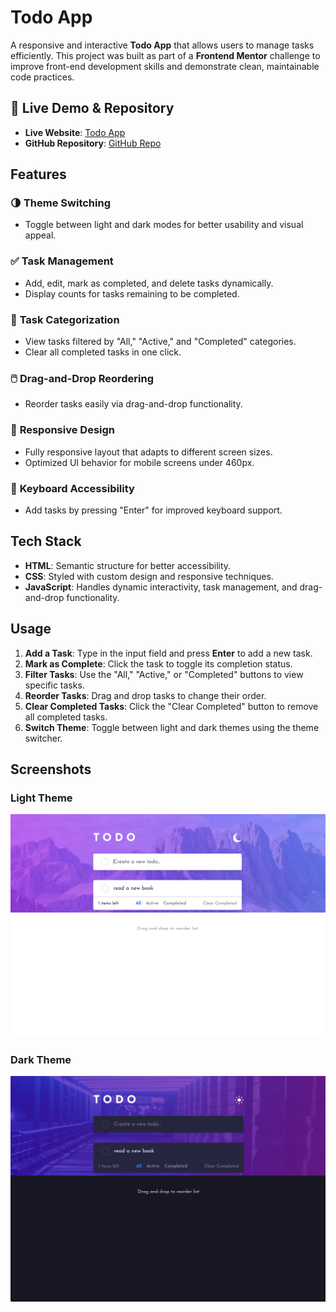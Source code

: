 # Todo App  

A responsive and interactive **Todo App** that allows users to manage tasks efficiently. This project was built as part of a **Frontend Mentor** challenge to improve front-end development skills and demonstrate clean, maintainable code practices.  

## 🔗 Live Demo & Repository  

- **Live Website**: [Todo App](https://todo-asl.netlify.app/) 
- **GitHub Repository**: [GitHub Repo](https://github.com/Mouadasel/To-Do-App/)

## Features  

### 🌗 **Theme Switching**  
- Toggle between light and dark modes for better usability and visual appeal.  

### ✅ **Task Management**  
- Add, edit, mark as completed, and delete tasks dynamically.  
- Display counts for tasks remaining to be completed.  

### 📂 **Task Categorization**  
- View tasks filtered by "All," "Active," and "Completed" categories.  
- Clear all completed tasks in one click.  

### 🖱️ **Drag-and-Drop Reordering**  
- Reorder tasks easily via drag-and-drop functionality.  

### 📱 **Responsive Design**  
- Fully responsive layout that adapts to different screen sizes.  
- Optimized UI behavior for mobile screens under 460px.  

### 🎹 **Keyboard Accessibility**  
- Add tasks by pressing "Enter" for improved keyboard support.  

## Tech Stack  

- **HTML**: Semantic structure for better accessibility.  
- **CSS**: Styled with custom design and responsive techniques.  
- **JavaScript**: Handles dynamic interactivity, task management, and drag-and-drop functionality.  

## Usage  

1. **Add a Task**: Type in the input field and press **Enter** to add a new task.  
2. **Mark as Complete**: Click the task to toggle its completion status.  
3. **Filter Tasks**: Use the "All," "Active," or "Completed" buttons to view specific tasks.  
4. **Reorder Tasks**: Drag and drop tasks to change their order.  
5. **Clear Completed Tasks**: Click the "Clear Completed" button to remove all completed tasks.  
6. **Switch Theme**: Toggle between light and dark themes using the theme switcher.  

## Screenshots  

### Light Theme  
![Light Theme Screenshot](./images/light-theme.png)  

### Dark Theme  
![Dark Theme Screenshot](./images/dark-theme.png)

